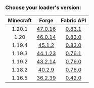 ### Choose your loader's version:

| Minecraft | Forge                                                          | Fabric API                                                          |
| :-------: | :------------------------------------------------------------: | :-----------------------------------------------------------------: |
| 1.20.1    | [47.0.16](https://ladylexxie.github.io/forge-javadocs/1.20.1/) | [0.83.1](https://maven.fabricmc.net/docs/fabric-api-0.83.1+1.20.1/) |
| 1.20      | [46.0.14](https://ladylexxie.github.io/forge-javadocs/1.20/)   | [0.83.0](https://maven.fabricmc.net/docs/fabric-api-0.83.0+1.20/)   |
| 1.19.4    | [45.1.2](https://ladylexxie.github.io/forge-javadocs/1.19.4/)  | [0.83.0](https://maven.fabricmc.net/docs/fabric-api-0.83.0+1.19.4/) |
| 1.19.3    | [44.1.23](https://ladylexxie.github.io/forge-javadocs/1.19.3/) | [0.76.1](https://maven.fabricmc.net/docs/fabric-api-0.76.1+1.19.3/) |
| 1.19.2    | [43.2.14](https://ladylexxie.github.io/forge-javadocs/1.19.2/) | [0.76.0](https://maven.fabricmc.net/docs/fabric-api-0.76.0+1.19.2/) |
| 1.18.2    | [40.2.9](https://ladylexxie.github.io/forge-javadocs/1.18.2/)  | [0.76.0](https://maven.fabricmc.net/docs/fabric-api-0.76.0+1.18.2/) |
| 1.16.5    | [36.2.39](https://ladylexxie.github.io/forge-javadocs/1.16.5/) | [0.42.0](https://maven.fabricmc.net/docs/fabric-api-0.42.0+1.16/)   |
